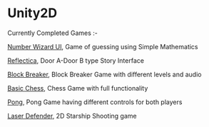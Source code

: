 # Unity2D

Currently Completed Games :-

[Number Wizard UI](https://simmer.io/@Anomator/number-wizard), Game of guessing using Simple Mathematics

[Reflectica](https://simmer.io/@Anomator/reflectica), Door A-Door B type Story Interface

[Block Breaker](https://simmer.io/@Anomator/block-breaker), Block Breaker Game with different levels and audio

[Basic Chess](https://simmer.io/@Anomator/basic-chess), Chess Game with full functionality

[Pong](https://simmer.io/@Anomator/pong), Pong Game having different controls for both players

[Laser Defender](https://simmer.io/@Anomator/laser-defender), 2D Starship Shooting game 
